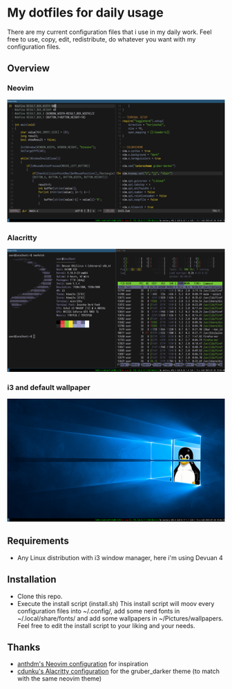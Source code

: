 # My dotfiles for daily usage
There are my current configuration files that i use in my daily work. Feel free to use, copy, edit, redistribute, do whatever you want with my configuration files.
## Overview
### Neovim
![Neovim](assets/nvim.png)
### Alacritty
![Alacritty](assets/alacritty.png)
### i3 and default wallpaper
![i3](assets/wallpaper.png)
## Requirements
- Any Linux distribution with i3 window manager, here i'm using Devuan 4
## Installation
- Clone this repo.
- Execute the install script (install.sh)
This install script will moov every configuration files into ~/.config/, add some nerd fonts in ~/.local/share/fonts/ and add some wallpapers in ~/Pictures/wallpapers.
Feel free to edit the install script to your liking and your needs.
## Thanks
- [anthdm's Neovim configuration](https://github.com/anthdm/.nvim) for inspiration
- [cdunku's Alacritty configuration](https://github.com/cdunku/dotfiles/tree/main/alacritty) for the gruber_darker theme (to match with the same neovim theme)

